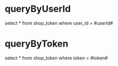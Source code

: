 queryByUserId
===
  select * from shop_token where user_id = #userId#
  
queryByToken
=== 
  select * from shop_token where token = #token#
         
          